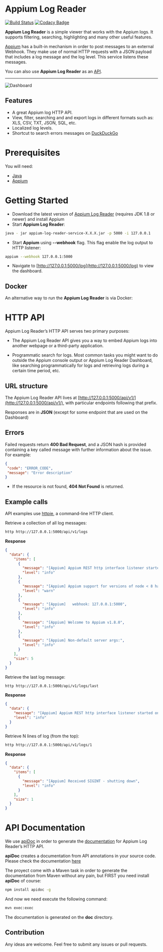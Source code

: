 # Appium Log Reader

[![Build Status](https://travis-ci.org/mobileboxlab/appium-log-reader.svg?branch=master)](https://travis-ci.org/mobileboxlab/appium-java-repl) [![Codacy Badge](https://api.codacy.com/project/badge/Grade/6bb1301af08048b782c166c7c7dfd3a1)](https://www.codacy.com/app/dev-mobileboxlab/appium-log-reader?utm_source=github.com&amp;utm_medium=referral&amp;utm_content=mobileboxlab/appium-log-reader&amp;utm_campaign=Badge_Grade)


**Appium Log Reader** is a simple viewer that works with the Appium logs. It supports filtering, searching, highlighting and many other useful features. 

[Appium](http://appium.io) has a built-in mechanism in order to post messages to an external Webhook. They make use of normal HTTP requests with a JSON payload that includes a log message and the log level. This service listens these messages.

You can also use **Appium Log Reader** as an [API](https://github.com/mobileboxlab/appium-log-reader#http-api).


---

![Dashboard](https://raw.githubusercontent.com/mobileboxlab/appium-log-reader/master/doc/screen.png)

## Features

  - A great Appium log HTTP API.
  - View, filter, searching and and export logs in different formats such as: XLS, CSV, TXT, JSON, SQL, etc.
  - Localized log levels.
  - Shortcut to search errors messages on [DuckDuckGo](https://duckduckgo.com)

# Prerequisites

You will need:
* [Java](https://www.java.com)
* [Appium](http://appium.io)

# Getting Started

* Download the latest version of [Appium Log Reader](https://github.com/mobileboxlab/appium-log-reader/releases) (requires JDK 1.8 or newer) and install Appium
* Start **Appium Log Reader**:

```bash
java - jar appium-log-reader-service-X.X.X.jar -p 5000 -i 127.0.0.1
```

* Start **Appium** using **--webhook** flag. This flag enable the log output to HTTP listener:

```bash
appium --webhook 127.0.0.1:5000 
```

* Navigate to [http://127.0.0.1:5000/log](http://127.0.0.1:5000/log) to view the dashboard.

## Docker
An alternative way to run the **Appium Log Reader** is via Docker:


# HTTP API

Appium Log Reader’s HTTP API serves two primary purposes:

* The Appium Log Reader API gives you a way to embed Appium logs into another webpage or a third-party application.

* Programmatic search for logs. Most common tasks you might want to do outside the Appium console output or Appium Log Reader Dashboard, like searching programmatically for logs and retrieving logs during a certain time period, etc.

## URL structure

The Appium Log Reader API lives at [http://127.0.0.1:5000/api/v1/](http://127.0.0.1:5000/api/v1/), with particular endpoints following that prefix.

Responses are in **JSON** (except for some endpoint that are used on the Dashboard)

## Errors

Failed requests return **400 Bad Request**, and a JSON hash is provided containing a key called message with further information about the issue. For example:

```json
{
 "code": "ERROR_CODE",
 "message": "Error description"
}
```

* If the resource is not found, **404 Not Found** is returned. 

## Example calls

API examples use [httpie](https://httpie.org), a command-line HTTP client.

Retrieve a collection of all log messages:

```bash
http http://127.0.0.1:5000/api/v1/logs
```
**Response**

```json
{
  "data": {
    "items": [
      {
        "message": "[Appium] Appium REST http interface listener started on 0.0.0.0:4723",
        "level": "info"
      },
      {
        "message": "[Appium] Appium support for versions of node < 8 has been deprecated and will be removed in a future version. Please upgrade!",
        "level": "warn"
      },
      {
        "message": "[Appium]   webhook: 127.0.0.1:5000",
        "level": "info"
      },
      {
        "message": "[Appium] Welcome to Appium v1.8.0",
        "level": "info"
      },
      {
        "message": "[Appium] Non-default server args:",
        "level": "info"
      }
    ],
    "size": 5
  }
}
```

Retrieve the last log message:

```bash
http http://127.0.0.1:5000/api/v1/logs/last
```

**Response**

```json
{
  "data": {
    "message": "[Appium] Appium REST http interface listener started on 0.0.0.0:4723",
    "level": "info"
  }
}
```

 Retrieve N lines of log (from the top):

```bash
http http://127.0.0.1:5000/api/v1/logs/1
```

**Response**

```json
{
  "data": {
    "items": [
      {
        "message": "[Appium] Received SIGINT - shutting down",
        "level": "info"
      }
    ],
    "size": 1
  }
}
```

# API Documentation

We use [apiDoc](http://apidocjs.com/) in order to generate the [documentation](https://mobileboxlab.github.io/appium-log-reader/) for Appium Log Reader’s HTTP API.

**apiDoc** creates a documentation from API annotations in your source code. Please check the documentation [here](http://apidocjs.com/#params)

The proyect come with a Maven task in order to generate the documentation from Maven without any pain, but FIRST you need install **apiDoc** of course:

```bash
npm install apidoc -g 
```

And now we need execute the following command: 

```bash
mvn exec:exec
```

The documentation is generated on the **doc** directory. 

## Contribution

Any ideas are welcome. Feel free to submit any issues or pull requests.
